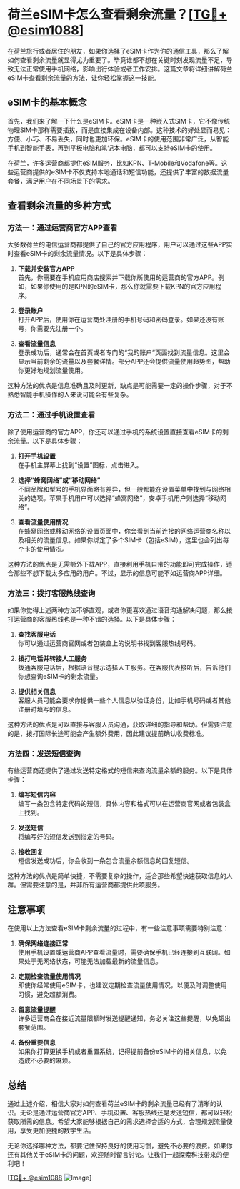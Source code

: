 # 荷兰eSIM卡怎么查看剩余流量？[[TG💪+ @esim1088](https://t.me/s/esim1088)]

在荷兰旅行或者居住的朋友，如果你选择了eSIM卡作为你的通信工具，那么了解如何查看剩余流量就显得尤为重要了。毕竟谁都不想在关键时刻发现流量不足，导致无法正常使用手机网络，影响出行体验或者工作安排。这篇文章将详细讲解荷兰eSIM卡查看剩余流量的方法，让你轻松掌握这一技能。

## eSIM卡的基本概念

首先，我们来了解一下什么是eSIM卡。eSIM卡是一种嵌入式SIM卡，它不像传统物理SIM卡那样需要插拔，而是直接集成在设备内部。这种技术的好处显而易见：方便、小巧、不易丢失，同时也更加环保。eSIM卡的使用范围非常广泛，从智能手机到智能手表，再到平板电脑和笔记本电脑，都可以支持eSIM卡的使用。

在荷兰，许多运营商都提供eSIM服务，比如KPN、T-Mobile和Vodafone等。这些运营商提供的eSIM卡不仅支持本地通话和短信功能，还提供了丰富的数据流量套餐，满足用户在不同场景下的需求。

## 查看剩余流量的多种方式

### 方法一：通过运营商官方APP查看

大多数荷兰的电信运营商都提供了自己的官方应用程序，用户可以通过这些APP实时查看eSIM卡的剩余流量情况。以下是具体步骤：

1. **下载并安装官方APP**  
   首先，你需要在手机应用商店搜索并下载你所使用的运营商的官方APP。例如，如果你使用的是KPN的eSIM卡，那么你就需要下载KPN的官方应用程序。

2. **登录账户**  
   打开APP后，使用你在运营商处注册的手机号码和密码登录。如果还没有账号，你需要先注册一个。

3. **查看流量信息**  
   登录成功后，通常会在首页或者专门的“我的账户”页面找到流量信息。这里会显示当前剩余的流量以及套餐详情。部分APP还会提供流量使用趋势图，帮助你更好地规划流量使用。

这种方法的优点是信息准确且及时更新，缺点是可能需要一定的操作步骤，对于不熟悉智能手机操作的人来说可能会有些复杂。

### 方法二：通过手机设置查看

除了使用运营商的官方APP，你还可以通过手机的系统设置直接查看eSIM卡的剩余流量。以下是具体步骤：

1. **打开手机设置**  
   在手机主屏幕上找到“设置”图标，点击进入。

2. **选择“蜂窝网络”或“移动网络”**  
   不同品牌和型号的手机界面略有差异，但一般都能在设置菜单中找到与网络相关的选项。苹果手机用户可以选择“蜂窝网络”，安卓手机用户则选择“移动网络”。

3. **查看流量使用情况**  
   在蜂窝网络或移动网络的设置页面中，你会看到当前连接的网络运营商名称以及相关的流量信息。如果你绑定了多个SIM卡（包括eSIM），这里也会列出每个卡的使用情况。

这种方法的优点是无需额外下载APP，直接利用手机自带的功能即可完成操作，适合那些不想下载太多应用的用户。不过，显示的信息可能不如运营商APP详细。

### 方法三：拨打客服热线查询

如果你觉得上述两种方法不够直观，或者你更喜欢通过语音沟通解决问题，那么拨打运营商的客服热线也是一种不错的选择。以下是具体步骤：

1. **查找客服电话**  
   你可以通过运营商官网或者包装盒上的说明书找到客服热线号码。

2. **拨打电话并转接人工服务**  
   拨通客服电话后，根据语音提示选择人工服务。在客服代表接听后，告诉他们你想查询eSIM卡的剩余流量。

3. **提供相关信息**  
   客服人员可能会要求你提供一些个人信息以验证身份，比如手机号码或者其他注册时填写的信息。

这种方法的优点是可以直接与客服人员沟通，获取详细的指导和帮助。但需要注意的是，拨打国际长途可能会产生额外费用，因此建议提前确认收费标准。

### 方法四：发送短信查询

有些运营商还提供了通过发送特定格式的短信来查询流量余额的服务。以下是具体步骤：

1. **编写短信内容**  
   编写一条包含特定代码的短信，具体内容和格式可以在运营商官网或者包装盒上找到。

2. **发送短信**  
   将编写好的短信发送到指定的号码。

3. **接收回复**  
   短信发送成功后，你会收到一条包含流量余额信息的回复短信。

这种方法的优点是简单快捷，不需要复杂的操作，适合那些希望快速获取信息的人群。但需要注意的是，并非所有运营商都提供此项服务。

## 注意事项

在使用以上方法查看eSIM卡剩余流量的过程中，有一些注意事项需要特别注意：

1. **确保网络连接正常**  
   使用手机设置或运营商APP查看流量时，需要确保手机已经连接到互联网。如果处于无网络状态，可能无法加载最新的流量信息。

2. **定期检查流量使用情况**  
   即使你经常使用eSIM卡，也建议定期检查流量使用情况，以便及时调整使用习惯，避免超额消费。

3. **留意流量提醒**  
   许多运营商会在接近流量限额时发送提醒通知，务必关注这些提醒，以免超出套餐范围。

4. **备份重要信息**  
   如果你打算更换手机或者重置系统，记得提前备份eSIM卡的相关信息，以免造成不必要的麻烦。

## 总结

通过上述介绍，相信大家对如何查看荷兰eSIM卡的剩余流量已经有了清晰的认识。无论是通过运营商官方APP、手机设置、客服热线还是发送短信，都可以轻松获取所需的信息。希望大家能够根据自己的需求选择合适的方式，合理规划流量使用，享受更加便捷的数字生活。

无论你选择哪种方法，都要记住保持良好的使用习惯，避免不必要的浪费。如果你还有其他关于eSIM卡的问题，欢迎随时留言讨论。让我们一起探索科技带来的便利吧！

[[TG💪+ @esim1088](https://t.me/s/esim1088) ![Image](https://i.postimg.cc/4NQfJmqS/Snipaste-2025-05-13-00-14-12.png)]